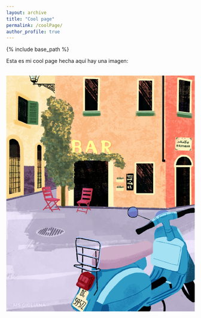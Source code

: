```yaml
---
layout: archive
title: "Cool page"
permalink: /coolPage/
author_profile: true
---
```


{% include base_path %}


Esta es mi cool page hecha
aquí hay una imagen:


<br/><img src='/images/tumblr1.jpg'>
